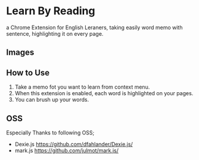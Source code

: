 # Learn By Reading
a Chrome Extension for English Leraners, taking easily word memo with sentence, highlighting it on every page.

## Images

## How to Use
1. Take a memo fot you want to learn from context menu.
2. When this extension is enabled, each word is highlighted on your pages.
3. You can brush up your words.

## OSS
Especially Thanks to following OSS;
- Dexie.js 
    https://github.com/dfahlander/Dexie.js/
- mark.js
    https://github.com/julmot/mark.js/

